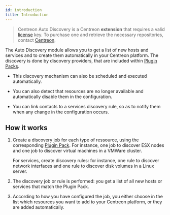 ```yaml
---
id: introduction
title: Introduction
---
```


> Centreon Auto Discovery is a Centreon **extension** that requires a valid
> [license](../../administration/licenses) key. To purchase one and retrieve the necessary repositories, contact
> [Centreon](mailto:sales@centreon.com).


The Auto Discovery module allows you to get a list of new hosts and services and to create them 
automatically in your Centreon platform. The discovery is done by discovery providers, that are included
within [Plugin Packs](../pluginpacks).

- This discovery mechanism can also be scheduled and executed automatically.

- You can also detect that resources are no longer available and automatically disable them in the configuration.

- You can link contacts to a services discovery rule, so as to notify them when any change in the configuration occurs.

## How it works

1. Create a discovery job for each type of ressource, using the corresponding [Plugin Pack](../pluginpacks). 
For instance, one job to discover ESX nodes and one job to discover virtual machines in a VMWare cluster.

    For services, create discovery rules: for instance, one rule to discover network interfaces and one rule
to discover disk volumes in a Linux server.

2. The discovery job or rule is performed: you get a list of all new hosts or services that match the Plugin Pack.

3. According to how you have configured the job, you either choose in the list which resources you want 
to add to your Centreon platform, or they are added automatically.

